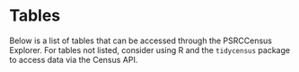 # Tables

Below is a list of tables that can be accessed through the PSRCCensus Explorer. For tables not listed, consider using R and the `tidycensus` package to access data via the Census API.